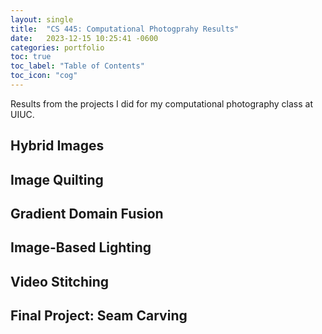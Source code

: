 ```yaml
---
layout: single
title:  "CS 445: Computational Photogprahy Results"
date:   2023-12-15 10:25:41 -0600
categories: portfolio
toc: true
toc_label: "Table of Contents"
toc_icon: "cog"
---
```

Results from the projects I did for my computational photography class at UIUC.

## Hybrid Images

## Image Quilting

## Gradient Domain Fusion

## Image-Based Lighting

## Video Stitching

## Final Project: Seam Carving